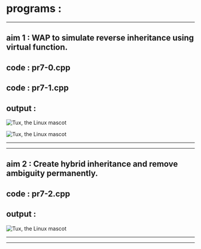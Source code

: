# programs :
---
## aim 1 : WAP to simulate reverse inheritance using virtual function.

## code : pr7-0.cpp

## code : pr7-1.cpp

## output : 
 ![Tux, the Linux mascot]()

 ![Tux, the Linux mascot]()
 
---
___

## aim 2 : Create hybrid inheritance and remove ambiguity permanently.

## code : pr7-2.cpp

## output : 
 ![Tux, the Linux mascot]()

---
___
